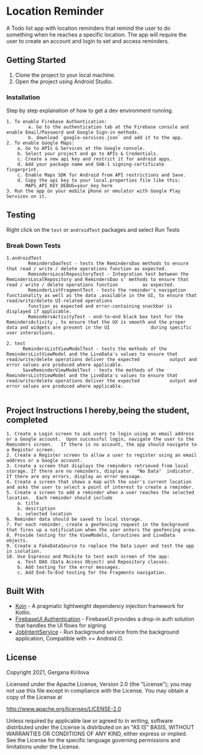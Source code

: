 # Location Reminder

A Todo list app with location reminders that remind the user to do something when he reaches a specific location. The app will require the user to create an account and login to set and access reminders.

## Getting Started

1. Clone the project to your local machine.
2. Open the project using Android Studio.


### Installation

Step by step explanation of how to get a dev environment running.

```
1. To enable Firebase Authentication:
        a. Go to the authentication tab at the Firebase console and enable Email/Password and Google Sign-in methods.
        b. download `google-services.json` and add it to the app.
2. To enable Google Maps:
    a. Go to APIs & Services at the Google console.
    b. Select your project and go to APIs & Credentials.
    c. Create a new api key and restrict it for android apps.
    d. Add your package name and SHA-1 signing-certificate fingerprint.
    c. Enable Maps SDK for Android from API restrictions and Save.
    d. Copy the api key to your local.properties file like this:
       MAPS_API_KEY_DEBUG=your_key_here
3. Run the app on your mobile phone or emulator with Google Play Services on it.
```

## Testing

Right click on the `test` or `androidTest` packages and select Run Tests

### Break Down Tests


```
1.androidTest
        RemindersDaoTest - tests the RemindersDao methods to ensure that read / write / delete operations function as expected.
        RemindersLocalRepositoryTest - Integration test between the RemindersLocalRepository and RemindersDao s' methods to ensure that read / write / delete operations function         as expected.
        ReminderListFragmentTest - tests the reminder's navigation functionality as well as the data ,available in the UI, to ensure that read/write/delete UI-related operations
        function as expected and error-containing snackbar is displayed if applicable.
        RemindersActivityTest - end-to-end black box test for the RemindersActivity , to ensure that the UX is smooth and the proper data and widgets are present in the UI               during specific user interactions.
        
2. test
      RemindersListViewModelTest - tests the methods of the RemindersListViewModel and the LiveData's values to ensure that read/write/delete operations deliver the expected           output and error values are produced where applicable.
      SaveReminderViewModelTest - tests the methods of the RemindersListViewModel and the LiveData's values to ensure that read/write/delete operations deliver the expected           output and error values are produced where applicable.
      
```

## Project Instructions I hereby,being the student, completed
    1. Create a Login screen to ask users to login using an email address or a Google account.  Upon successful login, navigate the user to the Reminders screen.   If there is no account, the app should navigate to a Register screen.
    2. Create a Register screen to allow a user to register using an email address or a Google account.
    3. Create a screen that displays the reminders retrieved from local storage. If there are no reminders, display a   "No Data"  indicator.  If there are any errors, display an error message.
    4. Create a screen that shows a map with the user's current location and asks the user to select a point of interest to create a reminder.
    5. Create a screen to add a reminder when a user reaches the selected location.  Each reminder should include
        a. title
        b. description
        c. selected location
    6. Reminder data should be saved to local storage.
    7. For each reminder, create a geofencing request in the background that fires up a notification when the user enters the geofencing area.
    8. Provide testing for the ViewModels, Coroutines and LiveData objects.
    9. Create a FakeDataSource to replace the Data Layer and test the app in isolation.
    10. Use Espresso and Mockito to test each screen of the app:
        a. Test DAO (Data Access Object) and Repository classes.
        b. Add testing for the error messages.
        c. Add End-To-End testing for the Fragments navigation.

## Built With

* [Koin](https://github.com/InsertKoinIO/koin) - A pragmatic lightweight dependency injection framework for Kotlin.
* [FirebaseUI Authentication](https://github.com/firebase/FirebaseUI-Android/blob/master/auth/README.md) - FirebaseUI provides a drop-in auth solution that handles the UI flows for signing
* [JobIntentService](https://developer.android.com/reference/androidx/core/app/JobIntentService) - Run background service from the background application, Compatible with >= Android O.

## License

Copyright 2021,  Gergana Kirilova

Licensed under the Apache License, Version 2.0 (the "License");
you may not use this file except in compliance with the License.
You may obtain a copy of the License at

http://www.apache.org/licenses/LICENSE-2.0

Unless required by applicable law or agreed to in writing, software
distributed under the License is distributed on an "AS IS" BASIS,
WITHOUT WARRANTIES OR CONDITIONS OF ANY KIND, either express or implied.
See the License for the specific language governing permissions and
limitations under the License.

